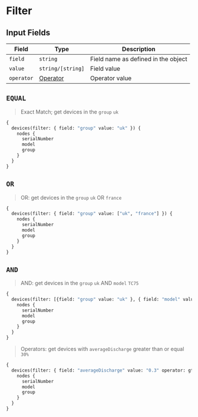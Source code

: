 # Filter

## Input Fields
| Field      | Type                  | Description                         |
| --         | --                    | --                                  |
| `field`    | `string`              | Field name as defined in the object |
| `value`    | `string/[string]`     | Field value                         |
| `operator` | [Operator](#operator) | Operator value                      |

## `EQUAL`

> Exact Match; get devices in the `group` `uk`

```graphql
{
  devices(filter: { field: "group" value: "uk" }) {
    nodes {
      serialNumber
      model
      group
    }
  }
}
```

## `OR`

> OR: get devices in the `group` `uk` OR `france`

```graphql
{
  devices(filter: { field: "group" value: ["uk", "france"] }) {
    nodes {
      serialNumber
      model
      group
    }
  }
}
```

## `AND`
> AND: get devices in the `group` `uk` AND `model` `TC75`

```graphql
{
  devices(filter: [{field: "group" value: "uk" }, { field: "model" value: "TC75"}]) {
    nodes {
      serialNumber
      model
      group
    }
  }
}
```

> Operators: get devices with `averageDischarge` greater than or equal `30%`

```graphql
{
  devices(filter: { field: "averageDischarge" value: "0.3" operator: gte }) {
    nodes {
      serialNumber
      model
      group
    }
  }
}
```
